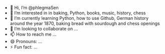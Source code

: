 - 👋 Hi, I’m @phlegmaSen
- 👀 I’m interested in in baking, Python, books, music, history, chess
- 🌱 I’m currently learning Python, how to use Github, German history around the year 1870, baking bread with sourdough and chess openings
- 💞️ I’m looking to collaborate on ...
- 📫 How to reach me ...
- 😄 Pronouns: ...
- ⚡ Fun fact: ...

<!---
phlegmaSen/phlegmaSen is a ✨ special ✨ repository because its `README.md` (this file) appears on your GitHub profile.
You can click the Preview link to take a look at your changes.
--->
